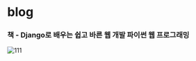 # blog
### 책 - Django로 배우는 쉽고 바른 웹 개발 파이썬 웹 프로그래밍

![111](https://user-images.githubusercontent.com/86146128/152321532-a188f553-d4be-4f2e-af27-e367bb0409e6.png)
